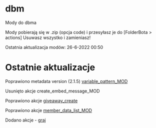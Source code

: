 # dbm
Mody do dbma

Mody pobierają się w .zip (opcja code)
i przesyłasz je do [FolderBota > actions] Usuwasz wszystko i zamieniasz!

Ostatnia aktualizacja modów: 26-6-2022 00:50

# Ostatnie aktualizacje

Poprawiono metadata version (2.1.5) [variable_pattern_MOD](https://github.com/Gotowka/dbmmody/blob/main/beta/variable_pattern_MOD.js)

Usunięto akcje create_embed_message_MOD

Poprawiono akcje [giveaway_create](https://github.com/Gotowka/dbmmody/blob/main/beta/giveaway_create.js)

Poprawiono akcje [member_data_list_MOD](https://github.com/Gotowka/dbmmody/blob/main/beta/member_data_list_MOD.js)

Dodano akcje - [graj](https://github.com/Gotowka/dbmmody/blob/main/beta/play_all.js)

